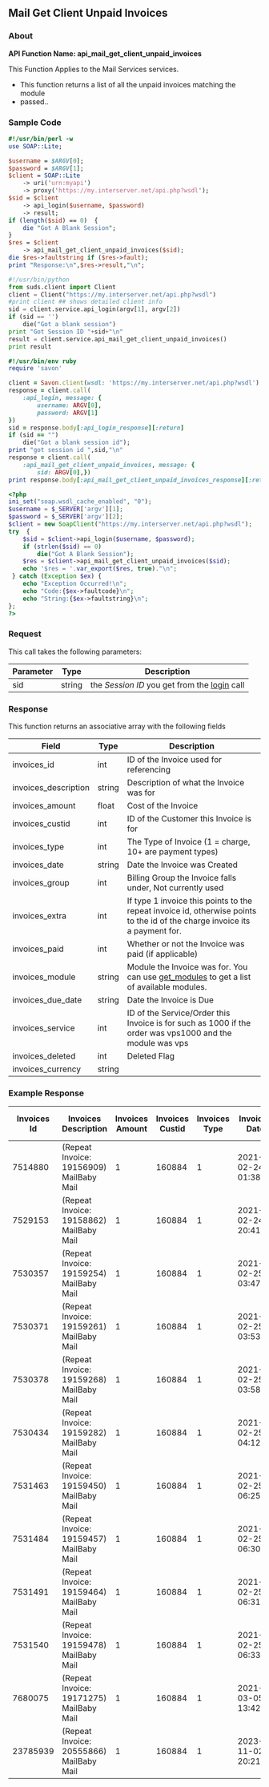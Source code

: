 
## Mail Get Client Unpaid Invoices

### About

**API Function Name: api_mail_get_client_unpaid_invoices**

This Function Applies to the Mail Services services.
* This function returns a list of all the unpaid invoices matching the module
* passed..


### Sample Code

```perl
#!/usr/bin/perl -w
use SOAP::Lite;

$username = $ARGV[0];
$password = $ARGV[1];
$client = SOAP::Lite
	-> uri('urn:myapi')
	-> proxy('https://my.interserver.net/api.php?wsdl');
$sid = $client
	-> api_login($username, $password)
	-> result;
if (length($sid) == 0)  {
	die "Got A Blank Session";
} 
$res = $client
	-> api_mail_get_client_unpaid_invoices($sid);
die $res->faultstring if ($res->fault);
print "Response:\n",$res->result,"\n";

```

```python
#!/usr/bin/python
from suds.client import Client
client = Client("https://my.interserver.net/api.php?wsdl")
#print client ## shows detailed client info
sid = client.service.api_login(argv[1], argv[2])
if (sid == '')
	die("Got a blank session")
print "Got Session ID "+sid+"\n"
result = client.service.api_mail_get_client_unpaid_invoices()
print result

```

```ruby
#!/usr/bin/env ruby
require 'savon'

client = Savon.client(wsdl: 'https://my.interserver.net/api.php?wsdl')
response = client.call(
	:api_login, message: {
		username: ARGV[0],
		password: ARGV[1]
})
sid = response.body[:api_login_response][:return]
if (sid == "")
	die("Got a blank session id");
print "got session id ",sid,"\n"
response = client.call(
	:api_mail_get_client_unpaid_invoices, message: {
		sid: ARGV[0],})
print response.body[:api_mail_get_client_unpaid_invoices_response][:return],"\n"

```

```php
<?php
ini_set("soap.wsdl_cache_enabled", "0");
$username = $_SERVER['argv'][1];
$password = $_SERVER['argv'][2];
$client = new SoapClient("https://my.interserver.net/api.php?wsdl");
try  { 
	$sid = $client->api_login($username, $password);
	if (strlen($sid) == 0)
		die("Got A Blank Session");
	$res = $client->api_mail_get_client_unpaid_invoices($sid);
	echo '$res = '.var_export($res, true)."\n";
 } catch (Exception $ex) {
	echo "Exception Occurred!\n";
	echo "Code:{$ex->faultcode}\n";
	echo "String:{$ex->faultstring}\n";
}; 
?>

```



### Request

This call takes the following parameters:

Parameter|Type|Description
---------|----|-----------
sid|string|the *Session ID* you get from the [login](#login) call


### Response

This function returns an associative array with the following fields

Field|Type|Description
-----|----|-----------
invoices_id|int|ID of the Invoice used for referencing
invoices_description|string|Description of what the Invoice was for
invoices_amount|float|Cost of the Invoice
invoices_custid|int|ID of the Customer this Invoice is for
invoices_type|int|The Type of Invoice (1 = charge, 10+ are payment types)
invoices_date|string|Date the Invoice was Created
invoices_group|int|Billing Group the Invoice falls under, Not currently used
invoices_extra|int|If type 1 invoice this points to the repeat invoice id, otherwise points to the id of the charge invoice its a payment for.
invoices_paid|int|Whether or not the Invoice was paid (if applicable)
invoices_module|string|Module the Invoice was for.  You can use [get_modules](#get-modules) to get a list of available modules.
invoices_due_date|string|Date the Invoice is Due
invoices_service|int|ID of the Service/Order this Invoice is for such as 1000 if the order was vps1000 and the module was vps
invoices_deleted|int|Deleted Flag
invoices_currency|string|


### Example Response

<table>
	<thead>
		<tr>
			<th>
				Invoices Id
			</th>
			<th>
				Invoices Description
			</th>
			<th>
				Invoices Amount
			</th>
			<th>
				Invoices Custid
			</th>
			<th>
				Invoices Type
			</th>
			<th>
				Invoices Date
			</th>
			<th>
				Invoices Group
			</th>
			<th>
				Invoices Extra
			</th>
			<th>
				Invoices Paid
			</th>
			<th>
				Invoices Module
			</th>
			<th>
				Invoices Due Date
			</th>
			<th>
				Invoices Service
			</th>
			<th>
				Invoices Deleted
			</th>
			<th>
				Invoices Currency
			</th>
		</tr>
	</thead>
	<tbody>
		<tr>
			<td>
				7514880
			</td>
			<td>
				(Repeat Invoice: 19156909) MailBaby Mail
			</td>
			<td>
				1
			</td>
			<td>
				160884
			</td>
			<td>
				1
			</td>
			<td>
				2021-02-24 01:38:45
			</td>
			<td>
				0
			</td>
			<td>
				19156909
			</td>
			<td>
				0
			</td>
			<td>
				mail
			</td>
			<td>
				2021-03-10 01:38:45
			</td>
			<td>
				8556
			</td>
			<td>
				0
			</td>
			<td>
				USD
			</td>
		</tr>
		<tr>
			<td>
				7529153
			</td>
			<td>
				(Repeat Invoice: 19158862) MailBaby Mail
			</td>
			<td>
				1
			</td>
			<td>
				160884
			</td>
			<td>
				1
			</td>
			<td>
				2021-02-24 20:41:08
			</td>
			<td>
				0
			</td>
			<td>
				19158862
			</td>
			<td>
				0
			</td>
			<td>
				mail
			</td>
			<td>
				2021-03-10 20:41:08
			</td>
			<td>
				8626
			</td>
			<td>
				0
			</td>
			<td>
				USD
			</td>
		</tr>
		<tr>
			<td>
				7530357
			</td>
			<td>
				(Repeat Invoice: 19159254) MailBaby Mail
			</td>
			<td>
				1
			</td>
			<td>
				160884
			</td>
			<td>
				1
			</td>
			<td>
				2021-02-25 03:47:59
			</td>
			<td>
				0
			</td>
			<td>
				19159254
			</td>
			<td>
				0
			</td>
			<td>
				mail
			</td>
			<td>
				2021-03-11 03:47:59
			</td>
			<td>
				8640
			</td>
			<td>
				0
			</td>
			<td>
				USD
			</td>
		</tr>
		<tr>
			<td>
				7530371
			</td>
			<td>
				(Repeat Invoice: 19159261) MailBaby Mail
			</td>
			<td>
				1
			</td>
			<td>
				160884
			</td>
			<td>
				1
			</td>
			<td>
				2021-02-25 03:53:53
			</td>
			<td>
				0
			</td>
			<td>
				19159261
			</td>
			<td>
				0
			</td>
			<td>
				mail
			</td>
			<td>
				2021-03-11 03:53:53
			</td>
			<td>
				8647
			</td>
			<td>
				0
			</td>
			<td>
				USD
			</td>
		</tr>
		<tr>
			<td>
				7530378
			</td>
			<td>
				(Repeat Invoice: 19159268) MailBaby Mail
			</td>
			<td>
				1
			</td>
			<td>
				160884
			</td>
			<td>
				1
			</td>
			<td>
				2021-02-25 03:58:33
			</td>
			<td>
				0
			</td>
			<td>
				19159268
			</td>
			<td>
				0
			</td>
			<td>
				mail
			</td>
			<td>
				2021-03-11 03:58:33
			</td>
			<td>
				8654
			</td>
			<td>
				0
			</td>
			<td>
				USD
			</td>
		</tr>
		<tr>
			<td>
				7530434
			</td>
			<td>
				(Repeat Invoice: 19159282) MailBaby Mail
			</td>
			<td>
				1
			</td>
			<td>
				160884
			</td>
			<td>
				1
			</td>
			<td>
				2021-02-25 04:12:02
			</td>
			<td>
				0
			</td>
			<td>
				19159282
			</td>
			<td>
				0
			</td>
			<td>
				mail
			</td>
			<td>
				2021-03-11 04:12:02
			</td>
			<td>
				8661
			</td>
			<td>
				0
			</td>
			<td>
				USD
			</td>
		</tr>
		<tr>
			<td>
				7531463
			</td>
			<td>
				(Repeat Invoice: 19159450) MailBaby Mail
			</td>
			<td>
				1
			</td>
			<td>
				160884
			</td>
			<td>
				1
			</td>
			<td>
				2021-02-25 06:25:42
			</td>
			<td>
				0
			</td>
			<td>
				19159450
			</td>
			<td>
				0
			</td>
			<td>
				mail
			</td>
			<td>
				2021-03-11 06:25:42
			</td>
			<td>
				8668
			</td>
			<td>
				0
			</td>
			<td>
				USD
			</td>
		</tr>
		<tr>
			<td>
				7531484
			</td>
			<td>
				(Repeat Invoice: 19159457) MailBaby Mail
			</td>
			<td>
				1
			</td>
			<td>
				160884
			</td>
			<td>
				1
			</td>
			<td>
				2021-02-25 06:30:55
			</td>
			<td>
				0
			</td>
			<td>
				19159457
			</td>
			<td>
				0
			</td>
			<td>
				mail
			</td>
			<td>
				2021-03-11 06:30:55
			</td>
			<td>
				8675
			</td>
			<td>
				0
			</td>
			<td>
				USD
			</td>
		</tr>
		<tr>
			<td>
				7531491
			</td>
			<td>
				(Repeat Invoice: 19159464) MailBaby Mail
			</td>
			<td>
				1
			</td>
			<td>
				160884
			</td>
			<td>
				1
			</td>
			<td>
				2021-02-25 06:31:22
			</td>
			<td>
				0
			</td>
			<td>
				19159464
			</td>
			<td>
				0
			</td>
			<td>
				mail
			</td>
			<td>
				2021-03-11 06:31:22
			</td>
			<td>
				8682
			</td>
			<td>
				0
			</td>
			<td>
				USD
			</td>
		</tr>
		<tr>
			<td>
				7531540
			</td>
			<td>
				(Repeat Invoice: 19159478) MailBaby Mail
			</td>
			<td>
				1
			</td>
			<td>
				160884
			</td>
			<td>
				1
			</td>
			<td>
				2021-02-25 06:33:14
			</td>
			<td>
				0
			</td>
			<td>
				19159478
			</td>
			<td>
				0
			</td>
			<td>
				mail
			</td>
			<td>
				2021-03-11 06:33:14
			</td>
			<td>
				8689
			</td>
			<td>
				0
			</td>
			<td>
				USD
			</td>
		</tr>
		<tr>
			<td>
				7680075
			</td>
			<td>
				(Repeat Invoice: 19171275) MailBaby Mail
			</td>
			<td>
				1
			</td>
			<td>
				160884
			</td>
			<td>
				1
			</td>
			<td>
				2021-03-05 13:42:23
			</td>
			<td>
				0
			</td>
			<td>
				19171275
			</td>
			<td>
				0
			</td>
			<td>
				mail
			</td>
			<td>
				2021-03-19 13:42:23
			</td>
			<td>
				9076
			</td>
			<td>
				0
			</td>
			<td>
				USD
			</td>
		</tr>
		<tr>
			<td>
				23785939
			</td>
			<td>
				(Repeat Invoice: 20555866) MailBaby Mail
			</td>
			<td>
				1
			</td>
			<td>
				160884
			</td>
			<td>
				1
			</td>
			<td>
				2023-11-02 20:21:57
			</td>
			<td>
				0
			</td>
			<td>
				20555866
			</td>
			<td>
				0
			</td>
			<td>
				mail
			</td>
			<td>
				2023-11-16 20:21:57
			</td>
			<td>
				50367
			</td>
			<td>
				0
			</td>
			<td>
				USD
			</td>
		</tr>
	</tbody>
</table>


